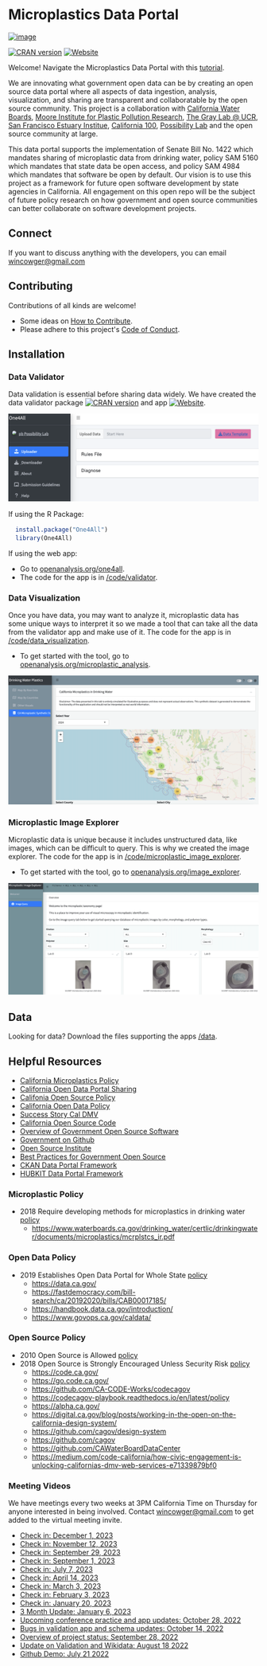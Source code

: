 # Microplastics Data Portal
[![image](https://img.shields.io/badge/LinkedIn-0077B5?style=for-the-badge&logo=linkedin&logoColor=white)](https://www.linkedin.com/company/moore-institute/about/)

[![CRAN version](https://www.r-pkg.org/badges/version/One4All)](https://CRAN.R-project.org/package=One4All) [![Website](https://img.shields.io/badge/web-openanalysis.org-white)](https://openanalysis.org)

Welcome! Navigate the Microplastics Data Portal with this [tutorial](https://youtu.be/1AayVru5qAk).

We are innovating what government open data can be by creating an open source data portal where all aspects of data ingestion, analysis, visualization, and sharing are transparent and collaboratable by the open source community. This project is a collaboration with [California Water Boards](https://www.waterboards.ca.gov/), [Moore Institute for Plastic Pollution Research](https://mooreplasticresearch.org/), [The Gray Lab @ UCR](https://www.thegraylab.org/), [San Francisco Estuary Institue](https://www.sfei.org/), [California 100](https://california100.org/), [Possibility Lab](https://possibilitylab.berkeley.edu/) and the open source community at large.

This data portal supports the implementation of Senate Bill No. 1422 which mandates sharing of microplastic data from drinking water, policy SAM 5160 which mandates that state data be open access, and policy SAM 4984 which mandates that software be open by default. Our vision is to use this project as a framework for future open software development by state agencies in California. All engagement on this open repo will be the subject of future policy research on how government and open source communities can better collaborate on software development projects.

## Connect
If you want to discuss anything with the developers, you can email wincowger@gmail.com

## Contributing
Contributions of all kinds are welcome!

- Some ideas on [How to Contribute](https://opensource.guide/how-to-contribute/).
- Please adhere to this project's [Code of Conduct](https://www.contributor-covenant.org/version/2/1/code_of_conduct/).

## Installation

### Data Validator
Data validation is essential before sharing data widely. We have created the data validator package [![CRAN version](https://www.r-pkg.org/badges/version/One4All)](https://CRAN.R-project.org/package=One4All) and app [![Website](https://img.shields.io/badge/web-openanalysis.org-white)](https://openanalysis.org/one4all).

![](man/validatorimage.png)

If using the R Package:

```r
  install.package("One4All")
  library(One4All)
```

If using the web app:
- Go to [openanalysis.org/one4all](https://openanalysis.org/one4all/).
- The code for the app is in [/code/validator](https://github.com/Moore-Institute-4-Plastic-Pollution-Res/Microplastic_Data_Portal/tree/main/code/validator).

### Data Visualization
Once you have data, you may want to analyze it, microplastic data has some unique ways to interpret it so we made a tool that can take all the data from the validator app and make use of it. 
The code for the app is in [/code/data_visualization](https://github.com/Moore-Institute-4-Plastic-Pollution-Res/Microplastic_Data_Portal/tree/main/code/data_visualization).
- To get started with the tool, go to [openanalysis.org/microplastic_analysis](https://openanalysis.org/microplastic_analysis/). 

![](man/datavisualization.png)

### Microplastic Image Explorer
Microplastic data is unique because it includes unstructured data, like images, which can be difficult to query. This is why we created the image explorer. 
The code for the app is in [/code/microplastic_image_explorer](https://github.com/Moore-Institute-4-Plastic-Pollution-Res/Microplastic_Data_Portal/tree/main/code/microplastic_image_explorer).
- To get started with the tool, go to [openanalysis.org/image_explorer](https://openanalysis.org/image_explorer/). 

![](man/imageexplorer.png)

## Data
Looking for data? Download the files supporting the apps [/data](https://github.com/Moore-Institute-4-Plastic-Pollution-Res/Microplastic_Data_Portal/tree/main/data).

## Helpful Resources
* [California Microplastics Policy](https://leginfo.legislature.ca.gov/faces/billTextClient.xhtml?bill_id=201720180SB1422)
* [California Open Data Portal Sharing](https://data.ca.gov/pages/open-data-publisher-guide-contents)
* [Califonia Open Source Policy](https://codecagov-playbook.readthedocs.io/en/latest/policy/)
* [California Open Data Policy](https://data.ca.gov/pages/california-open-data-policy)
* [Success Story Cal DMV](https://medium.com/code-california/how-civic-engagement-is-unlocking-californias-dmv-web-services-e71339879bf0)
* [California Open Source Code](code.ca.gov)
* [Overview of Government Open Source Software](https://www.newamerica.org/digital-impact-governance-initiative/reports/building-and-reusing-open-source-tools-government/section-one-an-overview-of-open-source/)
* [Government on Github](https://government.github.com/)
* [Open Source Institute](https://opensi.net/)
* [Best Practices for Government Open Source](https://playbook.cio.gov/)
* [CKAN Data Portal Framework](https://github.com/ckan/ckan)
* [HUBKIT Data Portal Framework](https://github.com/internetofwater/HubKit)

### Microplastic Policy
- 2018 Require developing methods for microplastics in drinking water [policy](https://leginfo.legislature.ca.gov/faces/billTextClient.xhtml?bill_id=201720180SB1422)
    -  https://www.waterboards.ca.gov/drinking_water/certlic/drinkingwater/documents/microplastics/mcrplstcs_ir.pdf
### Open Data Policy
- 2019 Establishes Open Data Portal for Whole State [policy](https://cdt.ca.gov/wp-content/uploads/2018/05/TL-18-02-OSCodeReuse_2018-0419.pdf)
    - https://data.ca.gov/
    - https://fastdemocracy.com/bill-search/ca/20192020/bills/CAB00017185/
    - https://handbook.data.ca.gov/introduction/
    - https://www.govops.ca.gov/caldata/
### Open Source Policy
- 2010 Open Source is Allowed [policy](https://codecagov-playbook.readthedocs.io/en/latest/policy/#california-department-of-technology-letters)
- 2018 Open Source is Strongly Encouraged Unless Security Risk [policy](https://cdt.ca.gov/wp-content/uploads/2018/05/TL-18-02-OSCodeReuse_2018-0419.pdf)
    - https://code.ca.gov/
    - https://go.code.ca.gov/
    - https://github.com/CA-CODE-Works/codecagov
    - https://codecagov-playbook.readthedocs.io/en/latest/policy
    - https://alpha.ca.gov/
    - https://digital.ca.gov/blog/posts/working-in-the-open-on-the-california-design-system/
    - https://github.com/cagov/design-system
    - https://github.com/cagov
    - https://github.com/CAWaterBoardDataCenter
    - https://medium.com/code-california/how-civic-engagement-is-unlocking-californias-dmv-web-services-e71339879bf0

### Meeting Videos
We have meetings every two weeks at 3PM California Time on Thursday for anyone interested in being involved. Contact wincowger@gmail.com to get added to the virtual meeting invite.

- [Check in: December 1, 2023](https://drive.google.com/file/d/1QrPvvz-06GijKPW6ixVTjT4t8X6XrmzF/view)
- [Check in: November 12, 2023](https://drive.google.com/file/d/1GmUN5Mx0r_H1TODwR219uf0gNTp8nLef/view)
- [Check in: September 29, 2023](https://drive.google.com/file/d/1kj006UATuv7SXVARcBe4GHB4bjY9RdqX/view)
- [Check in: September 1, 2023](https://drive.google.com/file/d/1dpEbbgaVEhN36PVYUEXXPurDPXjF3SWl/view?usp=sharing)
- [Check in: July 7, 2023](https://drive.google.com/file/d/1BWo07hLgZwRXID3fhsFkc2nXJYD74V53/view?usp=sharing)
- [Check in: April 14, 2023](https://drive.google.com/file/d/1nxZmmghq-f22k3v_q1ZupUEGOBQqVL-n/view?usp=drivesdk)
- [Check in: March 3, 2023](https://drive.google.com/file/d/1J1M6JrM9JOXCwYDq7tl_1PEg5OtqFsUq/view?usp=sharing)
- [Check in: February 3, 2023](https://drive.google.com/file/d/14ofOmJ59_SPuySvWltITe5iy-0mb0x7V/view?usp=sharing)
- [Check in: January 20, 2023](https://drive.google.com/file/d/135xeiMmsis7Ya0WY5j44zpQNqMicUqiW/view?usp=sharing)
- [3 Month Update: January 6, 2023](https://drive.google.com/file/d/15o4KYY_YAMX31JN5AKH9afxHSOFH9N9D/view?usp=sharing)
- [Upcoming conference practice and app updates: October 28, 2022](https://drive.google.com/file/d/1Go_Vwl1bhNezcOBgfivsruRF1YT8VYjf/view?usp=sharing)
- [Bugs in validation app and schema updates: October 14, 2022](https://drive.google.com/file/d/1UpCYxKfu1n45WKt6BQfNy43CYImdXGZL/view?usp=share_link)
- [Overview of project status: September 28, 2022](https://drive.google.com/file/d/1tL33tC0d3oa1RsiVt7ylnbo1Z_VdRhC3/view?usp=sharing)
- [Update on Validation and Wikidata: August 18 2022](https://drive.google.com/file/d/1QH2WDoJ3k1GW4wSMebObGS-R53kBfyIj/view?usp=sharing)
- [Github Demo: July 21 2022](https://drive.google.com/file/d/1wlJwcfsrGVNbPxqRq67vcWxlshbJ32xk/view?usp=sharing)
